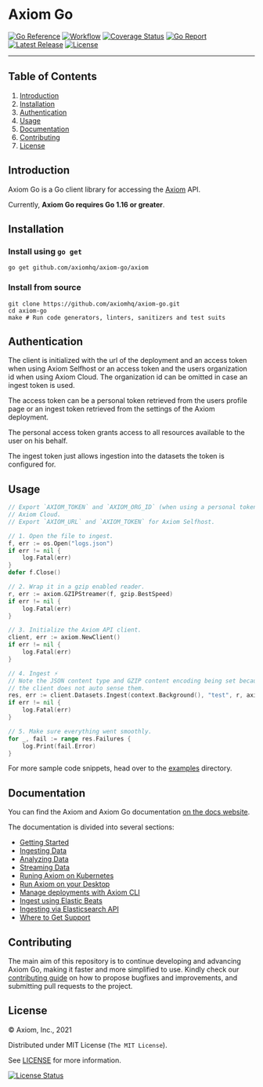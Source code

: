 # Axiom Go

[![Go Reference][gopkg_badge]][gopkg]
[![Workflow][workflow_badge]][workflow]
[![Coverage Status][coverage_badge]][coverage]
[![Go Report][report_badge]][report]
[![Latest Release][release_badge]][release]
[![License][license_badge]][license]

---

## Table of Contents

1. [Introduction](#introduction)
1. [Installation](#installation)
1. [Authentication](#authentication)
1. [Usage](#usage)
1. [Documentation](#documentation)
1. [Contributing](#contributing)
1. [License](#license)

## Introduction

Axiom Go is a Go client library for accessing the [Axiom](https://www.axiom.co/)
API.

Currently, **Axiom Go requires Go 1.16 or greater**.

## Installation

### Install using `go get`

```shell
go get github.com/axiomhq/axiom-go/axiom
```

### Install from source

```shell
git clone https://github.com/axiomhq/axiom-go.git
cd axiom-go
make # Run code generators, linters, sanitizers and test suits
```

## Authentication

The client is initialized with the url of the deployment and an access token
when using Axiom Selfhost or an access token and the users organization id when
using Axiom Cloud. The organization id can be omitted in case an ingest token is
used.

The access token can be a personal token retrieved from the users profile page
or an ingest token retrieved from the settings of the Axiom deployment.

The personal access token grants access to all resources available to the user
on his behalf.

The ingest token just allows ingestion into the datasets the token is configured
for.

## Usage

```go
// Export `AXIOM_TOKEN` and `AXIOM_ORG_ID` (when using a personal token) for
// Axiom Cloud.
// Export `AXIOM_URL` and `AXIOM_TOKEN` for Axiom Selfhost.

// 1. Open the file to ingest.
f, err := os.Open("logs.json")
if err != nil {
	log.Fatal(err)
}
defer f.Close()

// 2. Wrap it in a gzip enabled reader.
r, err := axiom.GZIPStreamer(f, gzip.BestSpeed)
if err != nil {
	log.Fatal(err)
}

// 3. Initialize the Axiom API client.
client, err := axiom.NewClient()
if err != nil {
	log.Fatal(err)
}

// 4. Ingest ⚡
// Note the JSON content type and GZIP content encoding being set because
// the client does not auto sense them.
res, err := client.Datasets.Ingest(context.Background(), "test", r, axiom.JSON, axiom.GZIP, axiom.IngestOptions{})
if err != nil {
	log.Fatal(err)
}

// 5. Make sure everything went smoothly.
for _, fail := range res.Failures {
	log.Print(fail.Error)
}
```

For more sample code snippets, head over to the [examples](examples) directory.

## Documentation

You can find the Axiom and Axiom Go documentation
[on the docs website](https://docs.axiom.co/).

The documentation is divided into several sections:

- [Getting Started](https://docs.axiom.co/usage/getting-started/)
- [Ingesting Data](https://docs.axiom.co/usage/ingest/)
- [Analyzing Data](https://docs.axiom.co/usage/analyze/)
- [Streaming Data](https://docs.axiom.co/usage/stream/)
- [Runing Axiom on Kubernetes](https://docs.axiom.co/install/kubernetes/)
- [Run Axiom on your Desktop](https://docs.axiom.co/install/demo/)
- [Manage deployments with Axiom CLI](https://docs.axiom.co/reference/CLI/)
- [Ingest using Elastic Beats](https://docs.axiom.co/data-shippers/elastic-beats/)
- [Ingesting via Elasticsearch API](https://docs.axiom.co/data-shippers/api/)
- [Where to Get Support](https://axiom.co/support)

## Contributing

The main aim of this repository is to continue developing and advancing
Axiom Go, making it faster and more simplified to use. Kindly check our
[contributing guide](https://github.com/axiomhq/axiom-go/blob/main/Contributing.md)
on how to propose bugfixes and improvements, and submitting pull requests to the
project.

## License

&copy; Axiom, Inc., 2021

Distributed under MIT License (`The MIT License`).

See [LICENSE](LICENSE) for more information.

[![License Status][license_status_badge]][license_status]

<!-- Badges -->

[gopkg]: https://pkg.go.dev/github.com/axiomhq/axiom-go
[gopkg_badge]: https://img.shields.io/badge/doc-reference-007d9c?logo=go&logoColor=white&style=flat-square
[workflow]: https://github.com/axiomhq/axiom-go/actions/workflows/push.yml
[workflow_badge]: https://img.shields.io/github/workflow/status/axiomhq/axiom-go/Push?style=flat-square&ghcache=unused
[coverage]: https://codecov.io/gh/axiomhq/axiom-go
[coverage_badge]: https://img.shields.io/codecov/c/github/axiomhq/axiom-go.svg?style=flat-square&ghcache=unused
[report]: https://goreportcard.com/report/github.com/axiomhq/axiom-go
[report_badge]: https://goreportcard.com/badge/github.com/axiomhq/axiom-go?style=flat-square&ghcache=unused
[release]: https://github.com/axiomhq/axiom-go/releases/latest
[release_badge]: https://img.shields.io/github/release/axiomhq/axiom-go.svg?style=flat-square&ghcache=unused
[license]: https://opensource.org/licenses/MIT
[license_badge]: https://img.shields.io/github/license/axiomhq/axiom-go.svg?color=blue&style=flat-square&ghcache=unused
[license_status]: https://app.fossa.com/projects/git%2Bgithub.com%2Faxiomhq%2Faxiom-go
[license_status_badge]: https://app.fossa.com/api/projects/git%2Bgithub.com%2Faxiomhq%2Faxiom-go.svg?type=large&ghcache=unused
